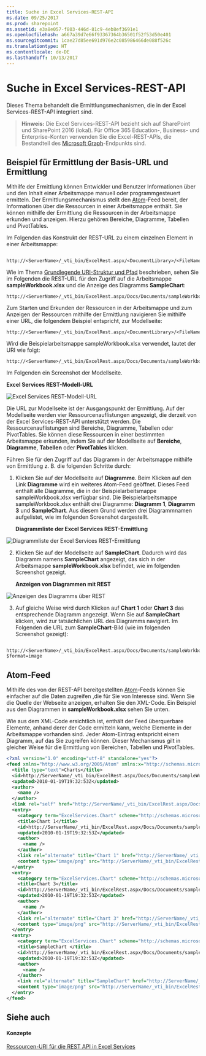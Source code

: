 ```yaml
---
title: Suche in Excel Services-REST-API
ms.date: 09/25/2017
ms.prod: sharepoint
ms.assetid: e3a8e057-f803-446d-81c9-4eb8ef3691e1
ms.openlocfilehash: a667a39d7e66f93367364b36501f52f53d50e401
ms.sourcegitcommit: 1cae27d85ee691d976e2c085986466de088f526c
ms.translationtype: HT
ms.contentlocale: de-DE
ms.lasthandoff: 10/13/2017
---
```

# <a name="discovery-in-excel-services-rest-api"></a>Suche in Excel Services-REST-API

Dieses Thema behandelt die Ermittlungsmechanismen, die in der Excel Services-REST-API integriert sind.
  
    
    


> **Hinweis:** Die Excel Services-REST-API bezieht sich auf SharePoint und SharePoint 2016 (lokal). Für Office 365 Education-, Business- und Enterprise-Konten verwenden Sie die Excel-REST-APIs, die Bestandteil des [Microsoft Graph](http://graph.microsoft.io/en-us/docs/api-reference/v1.0/resources/excel
> )-Endpunkts sind.
  
    
    


## <a name="discovery-base-url-and-discovery-example"></a>Beispiel für Ermittlung der Basis-URL und Ermittlung

Mithilfe der Ermittlung können Entwickler und Benutzer Informationen über und den Inhalt einer Arbeitsmappe manuell oder programmgesteuert ermitteln. Der Ermittlungsmechanismus stellt den  [Atom](http://tools.ietf.org/html/rfc4287)-Feed bereit, der Informationen über die Ressourcen in einer Arbeitsmappe enthält. Sie können mithilfe der Ermittlung die Ressourcen in der Arbeitsmappe erkunden und anzeigen. Hierzu gehören Bereiche, Diagramme, Tabellen und PivotTables.
  
    
    
Im Folgenden das Konstrukt der REST-URL zu einem einzelnen Element in einer Arbeitsmappe:
  
    
    



```

http://<ServerName>/_vti_bin/ExcelRest.aspx/<DocumentLibrary>/<FileName>/<ResourceLocation>
```

Wie im Thema  [Grundlegende URI-Struktur und Pfad](basic-uri-structure-and-path.md) beschrieben, sehen Sie im Folgenden die REST-URL für den Zugriff auf die Arbeitsmappe **sampleWorkbook.xlsx** und die Anzeige des Diagramms **SampleChart**: 
  
    
    



```
http://<ServerName>/_vti_bin/ExcelRest.aspx/Docs/Documents/sampleWorkbook.xlsx/model/Charts('SampleChart')
```

Zum Starten und Erkunden der Ressourcen in der Arbeitsmappe und zum Anzeigen der Ressourcen mithilfe der Ermittlung navigieren Sie mithilfe einer URL, die folgendem Beispiel entspricht, zur Modellseite:
  
    
    



```
http://<ServerName>/_vti_bin/ExcelRest.aspx/<DocumentLibrary>/<FileName>/model
```

Wird die Beispielarbeitsmappe sampleWorkbook.xlsx verwendet, lautet der URI wie folgt:
  
    
    



```
http://<ServerName>/_vti_bin/ExcelRest.aspx/Docs/Documents/sampleWorkbook.xlsx/model
```

Im Folgenden ein Screenshot der Modellseite.
  
    
    

**Excel Services REST-Modell-URL**

  
    
    

  
    
    
![Excel Services REST-Modell-URL](../images/SharePointServer14Con_XLSvcs_RESTModel.gif)
  
    
    
Die URL zur Modellseite ist der Ausgangspunkt der Ermittlung. Auf der Modellseite werden vier Ressourcenauflistungen angezeigt, die derzeit von der Excel Services-REST-API unterstützt werden. Die Ressourcenauflistungen sind Bereiche, Diagramme, Tabellen oder PivotTables. Sie können diese Ressourcen in einer bestimmten Arbeitsmappe erkunden, indem Sie auf der Modellseite auf **Bereiche**, **Diagramme**, **Tabellen** oder **PivotTables** klicken.
  
    
    
Führen Sie für den Zugriff auf das Diagramm in der Arbeitsmappe mithilfe von Ermittlung z. B. die folgenden Schritte durch: 
  
    
    

  
    
    

1. Klicken Sie auf der Modellseite auf **Diagramme**. Beim Klicken auf den Link **Diagramme** wird ein weiteres Atom-Feed geöffnet. Dieses Feed enthält alle Diagramme, die in der Beispielarbeitsmappe sampleWorkbook.xlsx verfügbar sind. Die Beispielarbeitsmappe sampleWorkbook.xlsx enthält drei Diagramme: **Diagramm 1**, **Diagramm 3** und **SampleChart**. Aus diesem Grund werden drei Diagrammnamen aufgelistet, wie im folgenden Screenshot dargestellt.
    
   **Diagrammliste der Excel Services REST-Ermittlung**

  

  ![Diagrammliste der Excel Services REST-Ermittlung](../images/19126dce-b896-4623-8686-92f2fa807283.gif)
  

  

  
2. Klicken Sie auf der Modellseite auf **SampleChart**. Dadurch wird das Diagramm namens **SampleChart** angezeigt, das sich in der Arbeitsmappe **sampleWorkbook.xlsx** befindet, wie im folgenden Screenshot gezeigt. 
    
   **Anzeigen von Diagrammen mit REST**

  

  ![Anzeigen des Diagramms über REST](../images/11734dcf-1b57-40cc-b1e8-8b10b7e5d5cb.gif)
  

  

  
3. Auf gleiche Weise wird durch Klicken auf **Chart 1** oder **Chart 3** das entsprechende Diagramm angezeigt. Wenn Sie auf **SampleChart** klicken, wird zur tatsächlichen URL des Diagramms navigiert. Im Folgenden die URL zum **SampleChart**-Bild (wie im folgenden Screenshot gezeigt):
    
```
  http://<ServerName>/_vti_bin/ExcelRest.aspx/Docs/Documents/sampleWorkbook.xlsx/model/Charts('SampleChart%20')?$format=image
```


## <a name="atom-feed"></a>Atom-Feed

Mithilfe des von der REST-API bereitgestellten  [Atom](http://tools.ietf.org/html/rfc4287)-Feeds können Sie einfacher auf die Daten zugreifen ,die für Sie von Interesse sind. Wenn Sie die Quelle der Webseite anzeigen, erhalten Sie den XML-Code. Ein Beispiel aus den Diagrammen in **sampleWorkbook.xlsx** sehen Sie unten.
  
    
    
Wie aus dem XML-Code ersichtlich ist, enthält der Feed überquerbare Elemente, anhand derer der Code ermitteln kann, welche Elemente in der Arbeitsmappe vorhanden sind. Jeder Atom-Eintrag entspricht einem Diagramm, auf das Sie zugreifen können. Dieser Mechanismus gilt in gleicher Weise für die Ermittlung von Bereichen, Tabellen und PivotTables.
  
    
    



```XML
<?xml version="1.0" encoding="utf-8" standalone="yes"?>
<feed xmlns="http://www.w3.org/2005/Atom" xmlns:x="http://schemas.microsoft.com/office/2008/07/excelservices/rest" xmlns:d="http://schemas.microsoft.com/ado/2007/08/dataservice" xmlns:m="http://schemas.microsoft.com/ado/2007/08/dataservices/metadata">
  <title type="text">Charts</title>
  <id>http://ServerName/_vti_bin/ExcelRest.aspx/Docs/Documents/sampleWorkbook.xlsx/model/Charts</id>
  <updated>2010-01-19T19:32:53Z</updated>
  <author>
    <name />
  </author>
  <link rel="self" href="http://ServerName/_vti_bin/ExcelRest.aspx/Docs/Documents/sampleWorkbook.xlsx/model/Charts?$format=atom" title="Charts" />
  <entry>
    <category term="ExcelServices.Chart" scheme="http://schemas.microsoft.com/ado/2007/08/dataservices/scheme" />
    <title>Chart 1</title>
    <id>http://ServerName/_vti_bin/ExcelRest.aspx/Docs/Documents/sampleWorkbook.xlsx/model/Charts('Chart%201')</id>
    <updated>2010-01-19T19:32:53Z</updated>
    <author>
      <name />
    </author>
    <link rel="alternate" title="Chart 1" href="http://ServerName/_vti_bin/ExcelRest.aspx/Docs/Documents/sampleWorkbook.xlsx/model/Charts('Chart%201')?$format=image" />
    <content type="image/png" src="http://ServerName/_vti_bin/ExcelRest.aspx/Docs/Documents/sampleWorkbook.xlsx/model/Charts('Chart%201')?$format=image" />
  </entry>
  <entry>
    <category term="ExcelServices.Chart" scheme="http://schemas.microsoft.com/ado/2007/08/dataservices/scheme" />
    <title>Chart 3</title>
    <id>http://ServerName/_vti_bin/ExcelRest.aspx/Docs/Documents/sampleWorkbook.xlsx/model/Charts('Chart%203')</id>
    <updated>2010-01-19T19:32:53Z</updated>
    <author>
      <name />
    </author>
    <link rel="alternate" title="Chart 3" href="http://ServerName/_vti_bin/ExcelRest.aspx/Docs/Documents/sampleWorkbook.xlsx/model/Charts('Chart%203')?$format=image" />
    <content type="image/png" src="http://ServerName/_vti_bin/ExcelRest.aspx/Docs/Documents/sampleWorkbook.xlsx/model/Charts('Chart%203')?$format=image" />
  </entry>
  <entry>
    <category term="ExcelServices.Chart" scheme="http://schemas.microsoft.com/ado/2007/08/dataservices/scheme" />
    <title>SampleChart </title>
    <id>http://ServerName/_vti_bin/ExcelRest.aspx/Docs/Documents/sampleWorkbook.xlsx/model/Charts('SampleChart%20')</id>
    <updated>2010-01-19T19:32:53Z</updated>
    <author>
      <name />
    </author>
    <link rel="alternate" title="SampleChart" href="http://ServerName/_vti_bin/ExcelRest.aspx/Docs/Documents/sampleWorkbook.xlsx/model/Charts('SampleChart%20')?$format=image" />
    <content type="image/png" src="http://ServerName/_vti_bin/ExcelRest.aspx/Docs/Documents/sampleWorkbook.xlsx/model/Charts('SampleChart%20')?$format=image" />
  </entry>
</feed>
```


## <a name="see-also"></a>Siehe auch


#### <a name="concepts"></a>Konzepte


  
    
    
 [Ressourcen-URI für die REST API in Excel Services](resources-uri-for-excel-services-rest-api.md)
